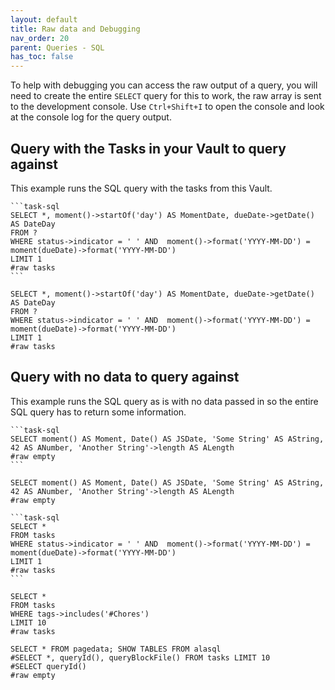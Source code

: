 ```yaml
---
layout: default
title: Raw data and Debugging
nav_order: 20
parent: Queries - SQL
has_toc: false
---
```


To help with debugging you can access the raw output of a query, you will need to create the entire `SELECT` query for this to work, the raw array is sent to the development console. Use `Ctrl+Shift+I` to open the console and look at the console log for the query output.

## Query with the Tasks in your Vault to query against

This example runs the SQL query with the tasks from this Vault.

    ```task-sql
    SELECT *, moment()->startOf('day') AS MomentDate, dueDate->getDate() AS DateDay
    FROM ?
    WHERE status->indicator = ' ' AND  moment()->format('YYYY-MM-DD') = moment(dueDate)->format('YYYY-MM-DD')
    LIMIT 1
    #raw tasks
    ```

```task-sql
SELECT *, moment()->startOf('day') AS MomentDate, dueDate->getDate() AS DateDay
FROM ?
WHERE status->indicator = ' ' AND  moment()->format('YYYY-MM-DD') = moment(dueDate)->format('YYYY-MM-DD')
LIMIT 1
#raw tasks
```

## Query with no data to query against

This example runs the SQL query as is with no data passed in so the entire SQL query has to return some information.

    ```task-sql
    SELECT moment() AS Moment, Date() AS JSDate, 'Some String' AS AString, 42 AS ANumber, 'Another String'->length AS ALength
    #raw empty
    ```

```task-sql
SELECT moment() AS Moment, Date() AS JSDate, 'Some String' AS AString, 42 AS ANumber, 'Another String'->length AS ALength
#raw empty
```

    ```task-sql
    SELECT *
    FROM tasks
    WHERE status->indicator = ' ' AND  moment()->format('YYYY-MM-DD') = moment(dueDate)->format('YYYY-MM-DD')
    LIMIT 1
    #raw tasks
    ```

```task-sql
SELECT *
FROM tasks
WHERE tags->includes('#Chores')
LIMIT 10
#raw tasks
```

```task-sql
SELECT * FROM pagedata; SHOW TABLES FROM alasql
#SELECT *, queryId(), queryBlockFile() FROM tasks LIMIT 10
#SELECT queryId()  
#raw empty
```
